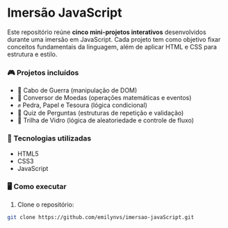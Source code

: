 # Imersão JavaScript

Este repositório reúne **cinco mini-projetos interativos** desenvolvidos durante uma imersão em JavaScript. Cada projeto tem como objetivo fixar conceitos fundamentais da linguagem, além de aplicar HTML e CSS para estrutura e estilo.

### 🎮 Projetos incluídos

- 🔗 Cabo de Guerra (manipulação de DOM)
- 💱 Conversor de Moedas (operações matemáticas e eventos)
- ✊ Pedra, Papel e Tesoura (lógica condicional)
- 🧠 Quiz de Perguntas (estruturas de repetição e validação)
- 🧊 Trilha de Vidro (lógica de aleatoriedade e controle de fluxo)

### 🚀 Tecnologias utilizadas

- HTML5
- CSS3
- JavaScript 

### 🖥️ Como executar

1. Clone o repositório:
```bash
git clone https://github.com/emilynvs/imersao-javaScript.git
